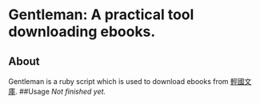 # Gentleman: A practical tool downloading ebooks. 
## About
Gentleman is a ruby script which is used to download ebooks from [輕國文庫](http://lknovel.lightnovel.cn).
##Usage
*Not finished yet.*
